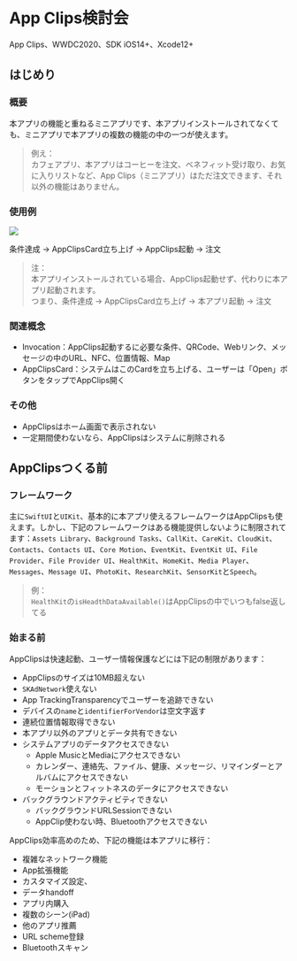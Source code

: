 # App Clips検討会
App Clips、WWDC2020、SDK iOS14+、Xcode12+

## はじめり

### 概要
本アプリの機能と重ねるミニアプリです、本アプリインストールされてなくても、ミニアプリで本アプリの複数の機能の中の一つが使えます。
> 例え：  
  カフェアプリ、本アプリはコーヒーを注文、ベネフィット受け取り、お気に入りリストなど、App Clips（ミニアプリ）はただ注文できます、それ以外の機能はありません。

### 使用例
![](https://docs-assets.developer.apple.com/published/48ca06e0dc/original-1592505224.png)

条件達成 → AppClipsCard立ち上げ → AppClips起動 → 注文

> 注：  
  本アプリインストールされている場合、AppClips起動せず、代わりに本アプリ起動されます。  
  つまり、条件達成 → AppClipsCard立ち上げ → 本アプリ起動 → 注文

### 関連概念
+ Invocation：AppClips起動するに必要な条件、QRCode、Webリンク、メッセージの中のURL、NFC、位置情報、Map
+ AppClipsCard：システムはこのCardを立ち上げる、ユーザーは「Open」ボタンをタップでAppClips開く

### その他
+ AppClipsはホーム画面で表示されない
+ 一定期間使わないなら、AppClipsはシステムに削除される

## AppClipsつくる前

### フレームワーク
主に`SwiftUI`と`UIKit`、基本的に本アプリ使えるフレームワークはAppClipsも使えます。しかし、下記のフレームワークはある機能提供しないように制限されてます：`Assets Library`、`Background Tasks`、`CallKit`、`CareKit`、`CloudKit`、`Contacts`、`Contacts UI`、`Core Motion`、`EventKit`、`EventKit UI`、`File Provider`、`File Provider UI`、`HealthKit`、`HomeKit`、`Media Player`、`Messages`、`Message UI`、`PhotoKit`、`ResearchKit`、`SensorKit`と`Speech`。

> 例：  
  `HealthKit`の`isHeadthDataAvailable()`はAppClipsの中でいつもfalse返してる

### 始まる前

AppClipsは快速起動、ユーザー情報保護などには下記の制限があります：
+ AppClipsのサイズは10MB超えない
+ `SKAdNetwork`使えない
+ App TrackingTransparencyでユーザーを追跡できない
+ デバイスの`name`と`identifierForVendor`は空文字返す
+ 連続位置情報取得できない
+ 本アプリ以外のアプリとデータ共有できない
+ システムアプリのデータアクセスできない
  - Apple MusicとMediaにアクセスできない
  - カレンダー、連絡先、ファイル、健康、メッセージ、リマインダーとアルバムにアクセスできない
  - モーションとフィットネスのデータにアクセスできない
+ バックグラウンドアクティビティできない
  - バックグラウンドURLSessionできない
  - AppClip使わない時、Bluetoothアクセスできない

AppClips効率高めのため、下記の機能は本アプリに移行：
+ 複雑なネットワーク機能
+ App拡張機能
+ カスタマイズ設定、
+ データhandoff
+ アプリ内購入
+ 複数のシーン(iPad)
+ 他のアプリ推薦
+ URL scheme登録
+ Bluetoothスキャン
